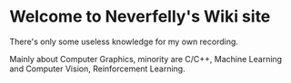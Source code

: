 # Welcome to Neverfelly's Wiki site

There's only some useless knowledge for my own recording.

Mainly about Computer Graphics, minority are C/C++, Machine Learning and Computer Vision, Reinforcement Learning.
